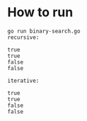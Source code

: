 # How to run

```
go run binary-search.go
recursive:

true
true
false
false

iterative:

true
true
false
false
```
